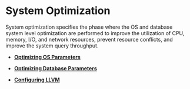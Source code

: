 # System Optimization<a name="EN-US_TOPIC_0245374527"></a>

System optimization specifies the phase where the OS and database system level optimization are performed to improve the utilization of CPU, memory, I/O, and network resources, prevent resource conflicts, and improve the system query throughput.

-   **[Optimizing OS Parameters](optimizing-os-parameters.md)**  
-   **[Optimizing Database Parameters](optimizing-database-parameters.md)**  

-   **[Configuring LLVM](configuring-llvm.md)**  


